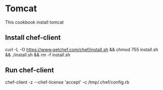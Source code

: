 # Tomcat

This cookbook install tomcat

## Install chef-client

curl -L -O https://www.getchef.com/chef/install.sh && chmod 755 install.sh && ./install.sh && rm -f install.sh

## Run chef-client

chef-client -z --chef-license 'accept' -c /tmp/.chef/config.rb